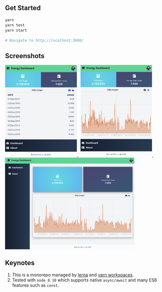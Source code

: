 ## Get Started

```sh
yarn
yarn test
yarn start

# Navigate to http://localhost:3000/
```

## Screenshots

<div>
  <a href="screenshots/screenshot1.png">
    <img src="./screenshots/screenshot1.png" height="300">
  </a>
  &nbsp;
  <a href="screenshots/screenshot2.png">
    <img src="./screenshots/screenshot2.png" height="300">
  </a>
  &nbsp;
  <a href="screenshots/screenshot3.png">
    <img src="./screenshots/screenshot3.png" height="300">
  </a>
</div>

## Keynotes

1. This is a monorepo managed by [lerna](https://github.com/lerna/lerna) and [yarn workspaces](https://yarnpkg.com/lang/en/docs/workspaces/).
2. Tested with `node 8.10` which supports native `async/await` and many ES6 features such as `const`.
